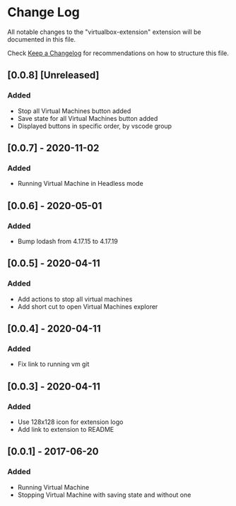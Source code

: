 # Change Log

All notable changes to the "virtualbox-extension" extension will be documented in this file.

Check [Keep a Changelog](https://keepachangelog.com/en/1.0.0/) for recommendations on how to structure this file.

## [0.0.8] [Unreleased]
### Added
- Stop all Virtual Machines button added
- Save state for all Virtual Machines button added
- Displayed buttons in specific order, by vscode group

## [0.0.7] - 2020-11-02
### Added
- Running Virtual Machine in Headless mode

## [0.0.6] - 2020-05-01
### Added
- Bump lodash from 4.17.15 to 4.17.19

## [0.0.5] - 2020-04-11
### Added
- Add actions to stop all virtual machines
- Add short cut to open Virtual Machines explorer

## [0.0.4] - 2020-04-11
### Added
- Fix link to running vm git

## [0.0.3] - 2020-04-11
### Added
- Use 128x128 icon for extension logo
- Add link to extension to README

## [0.0.1] - 2017-06-20
### Added
- Running Virtual Machine
- Stopping Virtual Machine with saving state and without one